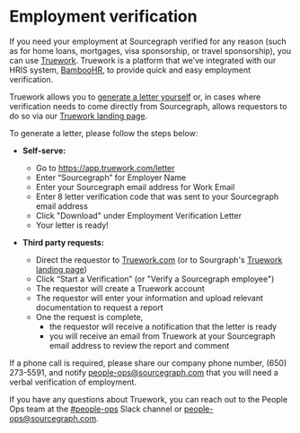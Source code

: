 # Employment verification

If you need your employment at Sourcegraph verified for any reason (such as for home loans, mortgages, visa sponsorship, or travel sponsorship), you can use [Truework](https://www.truework.com/). Truework is a platform that we’ve integrated with our HRIS system, [BambooHR](https://sourcegraph.bamboohr.com/login.php?r=%2Fhome%2F), to provide quick and easy employment verification.

Truework allows you to [generate a letter yourself](https://app.truework.com/letter) or, in cases where verification needs to come directly from Sourcegraph, allows requestors to do so via our [Truework landing page](https://www.truework.com/verifications/sourcegraph-employment-verification/).

To generate a letter, please follow the steps below:

- **Self-serve:**

  - Go to https://app.truework.com/letter
  - Enter “Sourcegraph” for Employer Name
  - Enter your Sourcegraph email address for Work Email
  - Enter 8 letter verification code that was sent to your Sourcegraph email address
  - Click "Download" under Employment Verification Letter
  - Your letter is ready!

- **Third party requests:**
  - Direct the requestor to [Truework.com](https://www.truework.com/) (or to Sourgraph's [Truework landing page](https://www.truework.com/verifications/sourcegraph-employment-verification/))
  - Click “Start a Verification” (or "Verify a Sourcegraph employee")
  - The requestor will create a Truework account
  - The requestor will enter your information and upload relevant documentation to request a report
  - One the request is complete,
    - the requestor will receive a notification that the letter is ready
    - you will receive an email from Truework at your Sourcegraph email address to review the report and comment

If a phone call is required, please share our company phone number, (650) 273-5591, and notify people-ops@sourcegraph.com that you will need a verbal verification of employment.

If you have any questions about Truework, you can reach out to the People Ops team at the [#people-ops](https://sourcegraph.slack.com/archives/CQAGQKC4A) Slack channel or people-ops@sourcegraph.com.
